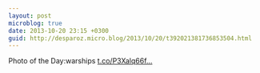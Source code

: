 ```yaml
---
layout: post
microblog: true
date: 2013-10-20 23:15 +0300
guid: http://desparoz.micro.blog/2013/10/20/t392021381736853504.html
---
```

Photo of the Day:warships [t.co/P3Xalq66f...](http://t.co/P3Xalq66fg)
